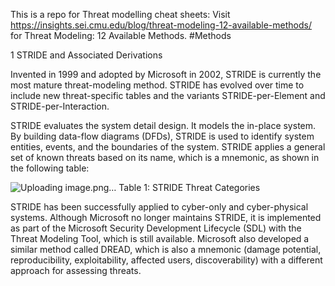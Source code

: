 This is a repo for Threat modelling cheat sheets:
Visit https://insights.sei.cmu.edu/blog/threat-modeling-12-available-methods/ for Threat Modeling: 12 Available Methods. #Methods

1
STRIDE and Associated Derivations

Invented in 1999 and adopted by Microsoft in 2002, STRIDE is currently the most mature threat-modeling method. STRIDE has evolved over time to include new threat-specific tables and the variants STRIDE-per-Element and STRIDE-per-Interaction.

STRIDE evaluates the system detail design. It models the in-place system. By building data-flow diagrams (DFDs), STRIDE is used to identify system entities, events, and the boundaries of the system. STRIDE applies a general set of known threats based on its name, which is a mnemonic, as shown in the following table:

![Uploading image.png…]()
Table 1: STRIDE Threat Categories

STRIDE has been successfully applied to cyber-only and cyber-physical systems. Although Microsoft no longer maintains STRIDE, it is implemented as part of the Microsoft Security Development Lifecycle (SDL) with the Threat Modeling Tool, which is still available. Microsoft also developed a similar method called DREAD, which is also a mnemonic (damage potential, reproducibility, exploitability, affected users, discoverability) with a different approach for assessing threats.
